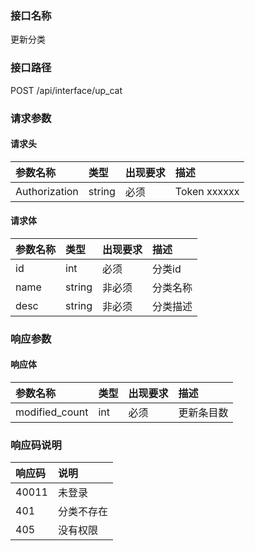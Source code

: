 ### 接口名称
更新分类

### 接口路径
POST /api/interface/up_cat

### 请求参数

#### 请求头

参数名称      | 类型   | 出现要求 | 描述
:-------------|:-------|:-------|:------------
Authorization | string | 必须     | Token xxxxxx

#### 请求体

参数名称 | 类型   | 出现要求 | 描述
:--------|:-------|:-------|:----
id       | int    | 必须     | 分类id
name     | string | 非必须   | 分类名称
desc     | string | 非必须   | 分类描述

### 响应参数

#### 响应体

参数名称       | 类型 | 出现要求 | 描述
:--------------|:-----|:-------|:-----
modified_count | int  | 必须     | 更新条目数

### 响应码说明

响应码 | 说明
:------|:-----
40011  | 未登录
401    | 分类不存在
405    | 没有权限